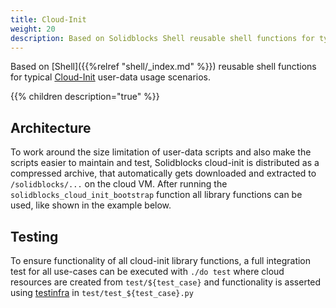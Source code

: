 ```yaml
---
title: Cloud-Init
weight: 20
description: Based on Solidblocks Shell reusable shell functions for typical Cloud-Init usage scenarios
---
```


Based on [Shell]({{%relref "shell/_index.md" %}}) reusable shell functions for typical [Cloud-Init](https://cloudinit.readthedocs.io/en/latest/) user-data usage scenarios.

{{% children description="true" %}}

## Architecture

To work around the size limitation of user-data scripts and also make the scripts easier to maintain and test, Solidblocks cloud-init is distributed as a compressed archive, that automatically gets downloaded and extracted to `/solidblocks/...` on the cloud VM. After running the `solidblocks_cloud_init_bootstrap` function all library functions can be used, like shown in the example below.

## Testing

To ensure functionality of all cloud-init library functions, a full integration test for all use-cases can be executed with `./do test` where cloud resources are created from `test/${test_case}` and functionality is asserted using [testinfra](https://testinfra.readthedocs.io/en/latest/) in `test/test_${test_case}.py` 
